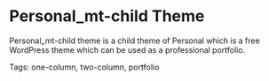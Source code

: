 # Personal_mt-child Theme

Personal_mt-child theme is a child theme of Personal which is a free WordPress theme which can be used as a professional portfolio.

Tags: one-column, two-column, portfolio

